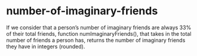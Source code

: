 # number-of-imaginary-friends

If we consider that a person’s number of imaginary friends are always 33% of their total friends, function numImaginaryFriends(), that takes in the total number of friends a person has, returns the number of imaginary friends they have in integers (rounded).
